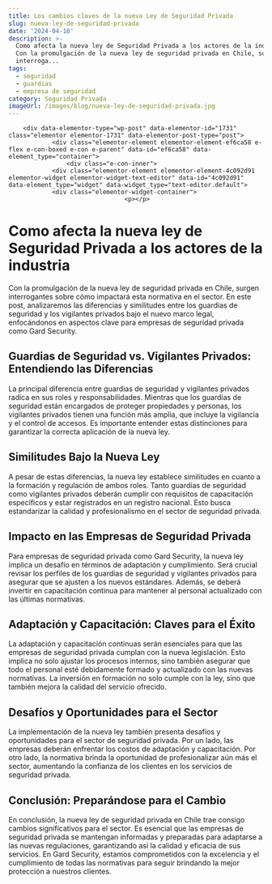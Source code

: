 ```yaml
---
title: Los cambios claves de la nueva Ley de Seguridad Privada
slug: nueva-ley-de-seguridad-privada
date: '2024-04-10'
description: >-
  Como afecta la nueva ley de Seguridad Privada a los actores de la industria 
  Con la promulgación de la nueva ley de seguridad privada en Chile, surgen
  interroga...
tags:
  - seguridad
  - guardias
  - empresa de seguridad
category: Seguridad Privada
imageUrl: /images/blog/nueva-ley-de-seguridad-privada.jpg
---
```


		<div data-elementor-type="wp-post" data-elementor-id="1731" class="elementor elementor-1731" data-elementor-post-type="post">
				<div class="elementor-element elementor-element-ef6ca58 e-flex e-con-boxed e-con e-parent" data-id="ef6ca58" data-element_type="container">
					<div class="e-con-inner">
				<div class="elementor-element elementor-element-4c092d91 elementor-widget elementor-widget-text-editor" data-id="4c092d91" data-element_type="widget" data-widget_type="text-editor.default">
				<div class="elementor-widget-container">
									<p></p>
<h1><strong>Como afecta la nueva ley de Seguridad Privada a los actores de la industria</strong></h1>
<p></p>
<p class="">Con la promulgación de la nueva ley de seguridad privada en Chile, surgen interrogantes sobre cómo impactará esta normativa en el sector. En este post, analizaremos las diferencias y similitudes entre los guardias de seguridad y los vigilantes privados bajo el nuevo marco legal, enfocándonos en aspectos clave para empresas de seguridad privada como Gard Security.</p>
<p></p>
<h2><strong>Guardias de Seguridad vs. Vigilantes Privados: Entendiendo las Diferencias</strong></h2>
<p></p>
<p class="">La principal diferencia entre guardias de seguridad y vigilantes privados radica en sus roles y responsabilidades. Mientras que los guardias de seguridad están encargados de proteger propiedades y personas, los vigilantes privados tienen una función más amplia, que incluye la vigilancia y el control de accesos. Es importante entender estas distinciones para garantizar la correcta aplicación de la nueva ley.</p>
<p></p>
<h2><strong>Similitudes Bajo la Nueva Ley</strong></h2>
<p></p>
<p class="">A pesar de estas diferencias, la nueva ley establece similitudes en cuanto a la formación y regulación de ambos roles. Tanto guardias de seguridad como vigilantes privados deberán cumplir con requisitos de capacitación específicos y estar registrados en un registro nacional. Esto busca estandarizar la calidad y profesionalismo en el sector de seguridad privada.</p>
<p></p>
<h2><strong>Impacto en las Empresas de Seguridad Privada</strong></h2>
<p></p>
<p class="">Para empresas de seguridad privada como Gard Security, la nueva ley implica un desafío en términos de adaptación y cumplimiento. Será crucial revisar los perfiles de los guardias de seguridad y vigilantes privados para asegurar que se ajusten a los nuevos estándares. Además, se deberá invertir en capacitación continua para mantener al personal actualizado con las últimas normativas.</p>
<p></p>
<h2><strong>Adaptación y Capacitación: Claves para el Éxito</strong></h2>
<p></p>
<p class="">La adaptación y capacitación continuas serán esenciales para que las empresas de seguridad privada cumplan con la nueva legislación. Esto implica no solo ajustar los procesos internos, sino también asegurar que todo el personal esté debidamente formado y actualizado con las nuevas normativas. La inversión en formación no solo cumple con la ley, sino que también mejora la calidad del servicio ofrecido.</p>
<p></p>
<h2><strong>Desafíos y Oportunidades para el Sector</strong></h2>
<p></p>
<p class="">La implementación de la nueva ley también presenta desafíos y oportunidades para el sector de seguridad privada. Por un lado, las empresas deberán enfrentar los costos de adaptación y capacitación. Por otro lado, la normativa brinda la oportunidad de profesionalizar aún más el sector, aumentando la confianza de los clientes en los servicios de seguridad privada.</p>
<p></p>
<h2><strong>Conclusión: Preparándose para el Cambio</strong></h2>
<p></p>
<p class="">En conclusión, la nueva ley de seguridad privada en Chile trae consigo cambios significativos para el sector. Es esencial que las empresas de seguridad privada se mantengan informadas y preparadas para adaptarse a las nuevas regulaciones, garantizando así la calidad y eficacia de sus servicios. En Gard Security, estamos comprometidos con la excelencia y el cumplimiento de todas las normativas para seguir brindando la mejor protección a nuestros clientes.</p>
<p></p>								</div>
				</div>
					</div>
				</div>
				</div>
		
